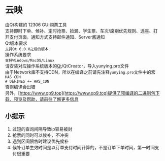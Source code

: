 # 云映
由Qt构建的 12306 GUI购票工具  
支持即时下单、候补、定时抢票、捡漏、学生票、车次/席别优先规则、选座、打开支付页面，通知方式支持邮件通知、Server酱通知  
Qt版本要求  
``支持Qt 6.0.0之后的版本``  
操作系统要求  
``支持Windows/MacOS/Linux``  
请安装对应操作系统版本的[Qt](https://www.qt.io/download)/QtCreator，导入yunying.pro文件  
由于Network库不支持CDN，所以在编译之前请先注释`yunying.pro`文件中的宏`HAS_CDN`  
``# DEFINES += HAS_CDN``  
否则编译会出错  
另外，[https://www.op9.top](https://www.op9.top)提供了预编译的二进制包下载、预览及帮助，请前往了解更多信息
## 小提示  
1. 过短的查询间隔导致ip容易被封
2. 抢票的同时可以候补，不冲突
3. 遇到区间限售时建议优先候补
4. 候补订单生效时间是以订单支付时间计算的，不是订单下单时间，第一时间支付很重要
